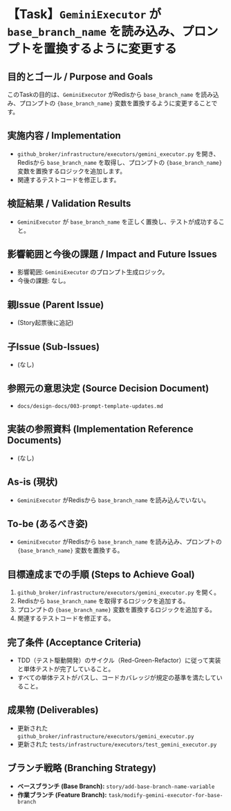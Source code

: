 # 【Task】`GeminiExecutor` が `base_branch_name` を読み込み、プロンプトを置換するように変更する

## 目的とゴール / Purpose and Goals
このTaskの目的は、`GeminiExecutor` がRedisから `base_branch_name` を読み込み、プロンプトの `{base_branch_name}` 変数を置換するように変更することです。

## 実施内容 / Implementation
- `github_broker/infrastructure/executors/gemini_executor.py` を開き、Redisから `base_branch_name` を取得し、プロンプトの `{base_branch_name}` 変数を置換するロジックを追加します。
- 関連するテストコードを修正します。

## 検証結果 / Validation Results
- `GeminiExecutor` が `base_branch_name` を正しく置換し、テストが成功すること。

## 影響範囲と今後の課題 / Impact and Future Issues
- 影響範囲: `GeminiExecutor` のプロンプト生成ロジック。
- 今後の課題: なし。

## 親Issue (Parent Issue)
- (Story起票後に追記)

## 子Issue (Sub-Issues)
- (なし)

## 参照元の意思決定 (Source Decision Document)
- `docs/design-docs/003-prompt-template-updates.md`

## 実装の参照資料 (Implementation Reference Documents)
- (なし)

## As-is (現状)
- `GeminiExecutor` がRedisから `base_branch_name` を読み込んでいない。

## To-be (あるべき姿)
- `GeminiExecutor` がRedisから `base_branch_name` を読み込み、プロンプトの `{base_branch_name}` 変数を置換する。

## 目標達成までの手順 (Steps to Achieve Goal)
1. `github_broker/infrastructure/executors/gemini_executor.py` を開く。
2. Redisから `base_branch_name` を取得するロジックを追加する。
3. プロンプトの `{base_branch_name}` 変数を置換するロジックを追加する。
4. 関連するテストコードを修正する。

## 完了条件 (Acceptance Criteria)
- TDD（テスト駆動開発）のサイクル（Red-Green-Refactor）に従って実装と単体テストが完了していること。
- すべての単体テストがパスし、コードカバレッジが規定の基準を満たしていること。

## 成果物 (Deliverables)
- 更新された `github_broker/infrastructure/executors/gemini_executor.py`
- 更新された `tests/infrastructure/executors/test_gemini_executor.py`

## ブランチ戦略 (Branching Strategy)
- **ベースブランチ (Base Branch):** `story/add-base-branch-name-variable`
- **作業ブランチ (Feature Branch):** `task/modify-gemini-executor-for-base-branch`